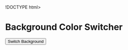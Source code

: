 !DOCTYPE html>
<html lang="en">
<head>
<meta charset="UTF-8">
<meta name="viewport" content="width=device-width, initial-scale=1.0">
<title>Background Color Switcher</title>
<style>
  body {
    transition: background-color 0.5s ease-in-out;
  }

  .container {
    text-align: center;
    padding: 50px;
  }

  button {
    padding: 10px 20px;
    font-size: 18px;
    cursor: pointer;
  }

  .white-bg {
    background-color: #fff;
    color: #000;
  }

  .dark-bg {
    background-color: #333;
    color: #fff;
  }
</style>
</head>
<body class="white-bg">
<div class="container">
  <h1>Background Color Switcher</h1>
  <button onclick="toggleBackgroundColor()">Switch Background</button>
</div>
<script>
  function toggleBackgroundColor() {
    var body = document.body;
    body.classList.toggle('white-bg');
    body.classList.toggle('dark-bg');
  }
</script>
</body>
</html>
